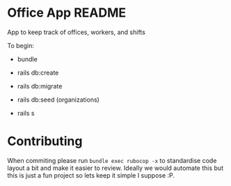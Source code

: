 # Office App README

App to keep track of offices, workers, and shifts

To begin:

* bundle

* rails db:create

* rails db:migrate

* rails db:seed (organizations)

* rails s

# Contributing

When commiting please run `bundle exec rubocop -x` to standardise code
layout a bit and make it easier to review. Ideally we would automate this
but this is just a fun project so lets keep it simple I suppose :P.
